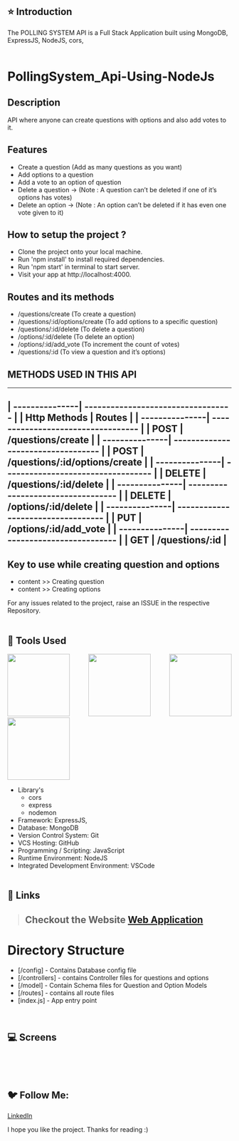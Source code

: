 ## ⭐️ Introduction

The POLLING SYSTEM API  is a Full Stack Application built using MongoDB, ExpressJS, NodeJS, cors,
   <br/>
   <br/>
# PollingSystem_Api-Using-NodeJs

## Description

API where anyone can create questions with options and also add votes to it.

## Features

- Create a question (Add as many questions as you want)
- Add options to a question
- Add a vote to an option of question
- Delete a question → (Note : A question can’t be deleted if one of it’s options has votes)
- Delete an option → (Note : An option can’t be deleted if it has even one vote given to it)

## How to setup the project ?

- Clone the project onto your local machine.
- Run 'npm install' to install required dependencies.
- Run 'npm start' in terminal to start server.
- Visit your app at http://localhost:4000.

## Routes and its methods

- /questions/create (To create a question)
- /questions/:id/options/create (To add options to a specific question)
- /questions/:id/delete (To delete a question)
- /options/:id/delete (To delete an option)
- /options/:id/add_vote (To increment the count of votes)
- /questions/:id (To view a question and it’s options)

## METHODS USED IN THIS API

-------------------------------------------------------
| ---------------| ---------------------------------- |
| Http Methods   |    Routes                  |
| ---------------| ---------------------------------- |
| POST          |   /questions/create       |
| ---------------| ---------------------------------- |
| POST         |   /questions/:id/options/create |
| ---------------| ---------------------------------- |
| DELETE         |   /questions/:id/delete            |
| ---------------| ---------------------------------- |
| DELETE         |   /options/:id/delete              |
| ---------------| ---------------------------------- |
| PUT            |   /options/:id/add_vote            |
| ---------------| ---------------------------------- |
| GET            |   /questions/:id                   |
-------------------------------------------------------

## Key to use while creating question and options

- content >> Creating question
- content >> Creating options

For any issues related to the project, raise an ISSUE in the respective Repository.
<br/>
<br/>

## 🔨 Tools Used

<p align="justify">
<img height="140" width="140" src="https://encrypted-tbn0.gstatic.com/images?q=tbn:ANd9GcQv2l-4Y-ZVZm77rzV9CRJxmgNPpy36zgePIA&usqp=CAU">
<img height="140" width="140" src="https://encrypted-tbn0.gstatic.com/images?q=tbn:ANd9GcSMX7p-_Zo1LqsEfO1v3B6Zw0Jgvhk4vo1fKA&usqp=CAU">
<img height="140" width="140" src="https://encrypted-tbn0.gstatic.com/images?q=tbn:ANd9GcRASBParCnQhsRkKZ8opkkRjtk9XJ-MHdy0jA&usqp=CAU">
<img height="140" width="140" src="https://code.visualstudio.com/assets/apple-touch-icon.png">
</p>

-  Library's 
   -  cors
   -  express
   -  nodemon
-  Framework: ExpressJS,
-  Database: MongoDB
-  Version Control System: Git
-  VCS Hosting: GitHub
-  Programming / Scripting: JavaScript
-  Runtime Environment: NodeJS
-  Integrated Development Environment: VSCode
   <br/>
   <br/>

## 🔗 Links

> ## Checkout the Website [Web Application](https://polling-system-api-y7q4.onrender.com/)

# Directory Structure

- [/config] - Contains Database config file
- [/controllers] - contains Controller files for questions and options
- [/model] - Contain Schema files for Question and Option Models
- [/routes] - contains all route files
- [index.js] - App entry point

<br/>

## 💻 Screens

<p align="justify">
<img src="">
<img src="">
<img src="">
</p>
<br/>

## 🐦 Follow Me:

 [LinkedIn](https://www.linkedin.com/in/saurabhdixit93)


I hope you like the project. Thanks for reading :)
